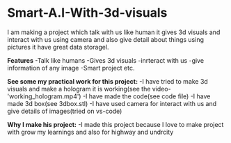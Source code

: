 # Smart-A.I-With-3d-visuals
I am making a project which talk with us like human it gives 3d visuals and interact with us using camera and also give detail about things using pictures it have great data storagel.

**Features**
-Talk like humans
-Gives 3d visuals
-inrteract with us 
-give information of any image
-Smart project etc.

**See some my practical work for  this project:**
-I have tried to make 3d visuals and make a hologram it is working(see the video-'working_hologram.mp4')
-I have made the code(see code file)
-I have made 3d box(see 3dbox.stl)
-I have used camera for interact with us and give details of images(tried on vs-code)

**Why I make his project:**
-I made this project because I love to make project with grow my learnings and also for highway and undrcity

